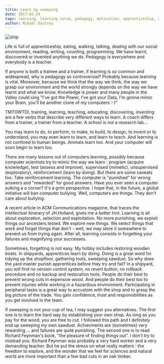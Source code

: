 ```yaml
---
title: Learn by sweeping
date: 2017-02-24
tags: learning, learning curve, pedagogy, motivation, apprenticeship, abstraction, learning materials, cognitive barriers, deep learning, reinforcement learning, supervised learning, unsupervised learning, engagement
author: Mikaël Dautrey
---
```

![ship](ship.jpg)

Life is full of apprenticeship, eating, walking, talking, dealing with our social environment, reading, writing, counting, programming. We have learnt, discovered or invented anything we do. Pedagogy is everywhere and everybody is a teacher.

If anyone is both a trainee and a trainer, if learning is so common and widespread, why is pedagogy so controversial?  Probably because learning is vital.  Moreover, because we think that the way we think, the way we grasp our environment and the world strongly depends on the way we have learnt and what we know. Knowledge is power and many people in the Valley could sing "I've got the Power, I've got your Data, I'm gonna mimic your Brain, you'll be another clone of my computers :-)"

TMTOWTDI, training, learning, teaching, educating, discovering, inventing are a few verbs that describe very different ways to learn. A coach differs from a trainer, a trainer from a teacher. A school is not a research lab... 

You may learn to do, to perform, to make, to build, to design, to invent or to understand, you may even learn to learn, and learn to teach. And learning is not confined to human beings.  Animals learn too.  And your computer will soon begin to learn too.

There are many lessons out of computers learning, possibly because computer scientists try to mimic the way we learn : program (acquire knowledge), test (assess and improve), supervised (mimetic), unsupervised (exploratory), reinforcement (learn by doing).  But there are some caveats too.  Take reinforcement learning.  The computer is "punished" for wrong answers and "rewarded" for good answers.  Have you ever seen a computer sulking a a corner?  It's a grim perspective.  I hope that, in the future, a global initiative will ban computer bullying.  Well, computers are things.  They don't care about bullying. 

A recent article in ACM Communications magazine, that traces the intellectual itinerary of JH.Holland, gives me a better hint.  Learning is all about exploration, selection and exploitation.  No more punishing, we exploit things our ancesters tested.  We explore new things.  We select things that work and forget things that don't - well, we may store it somewhere to prevent us from trying again. After all, learning consists in forgetting your failures and magnifying your successes.

Sometimes, forgetting is not easy.  My hobby includes restoring wooden boats.  In shipyards, apprentices learn by doing.  Doing is a great word for tidying up the shopfloor, gathering tools, sweeping sawdust.  So why does the yard master punish apprentices before they try and fail?  In a shipyard, you will find no version control system, no revert button, no rollback procedure and no backup and restoration tools.  People do their best to prevent wrong cuts in expensive wood.  And people do their best too to prevent injuries while working in a hazardous environment.  Participating in peripheral tasks is a great way to accustom with the shop and to grasp the big picture of the trade.  You gain confidence, trust and responsibilities as you get involved in the team. 
 
If sweeping is not your cup of tea, I may suggest you alternatives.  The first one is to learn the hard way by establishing your own shop.  As long as you pay for the wood, you are free to cut.  I followed this path and I definitely end up sweeping my own sawdust. Achievments are (sometimes) very rewarding ... and failures are quite punishing.  The second one is to read Richard Feynman's book, "the pleasure of finding things out".  I don't try to mislead you.  Richard Feynman was probably a very hard worker and a very demanding teacher.  But he put the stress on what really matters : the freedom to explore, and the wonder that we feel for sciences and natural world are more important than a few bad cuts in an oak timber.
